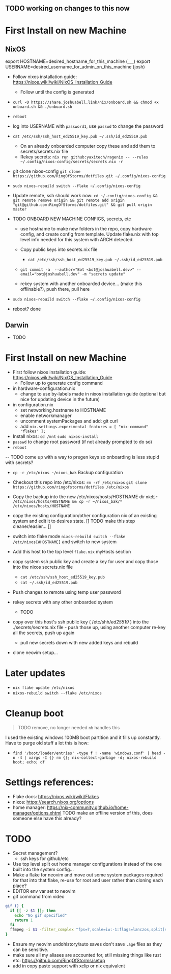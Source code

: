 ## TODO working on changes to this now

# First Install on new Machine

## NixOS
export HOSTNAME=desired_hostname_for_this_machine (___)
export USERNAME=desired_username_for_admin_on_this_machine (josh)
- Follow nixos installation guide: https://nixos.wiki/wiki/NixOS_Installation_Guide
    - Follow until the config is generated
- `curl -O https://share.joshuabell.link/nix/onboard.sh && chmod +x onboard.sh && ./onboard.sh`
- `reboot`
- log into USERNAME with `password1`, use `passwd` to change the password


- `cat /etc/ssh/ssh_host_ed25519_key.pub ~/.ssh/id_ed25519.pub`
    - On an already onboarded computer copy these and add them to secrets/secrets.nix file
    - Rekey secrets: `nix run github:yaxitech/ragenix -- --rules ~/.config/nixos-config/secrets/secrets.nix -r`
- git clone nixos-config `git clone https://github.com/RingOfStorms/dotfiles.git ~/.config/nixos-config`
- `sudo nixos-rebuild switch --flake ~/.config/nixos-config`
- Update remote, ssh should work now: `cd ~/.config/nixos-config && git remote remove origin && git remote add origin "git@github.com:RingOfStorms/dotfiles.git" && git pull origin master`

- TODO ONBOARD NEW MACHINE CONFIGS, secrets, etc
    - use hostname to make new folders in the repo, copy hardware config, and create config from template. Update flake.nix with top level info needed for this system with ARCH detected.
    - Copy public keys into secrets.nix file
        - `cat /etc/ssh/ssh_host_ed25519_key.pub ~/.ssh/id_ed25519.pub`
    - `git commit -a  --author="Bot <bot@joshuabell.dev>" --email="bot@joshuabell.dev" -m "secrets update"`
        
    - rekey system with another onboarded device... (make this offlinable?), push there, pull here
- `sudo nixos-rebuild switch --flake ~/.config/nixos-config`
- reboot? done



## Darwin
- TODO

###
###
###
###
###


# First Install on new Machine

- First follow nixos installation guide: https://nixos.wiki/wiki/NixOS_Installation_Guide
    - Follow up to generate config command
- in hardware-configuration.nix
    - change to use by-labels made in nixos installation guide (optional but nice for updating device in the future)
- in configuration.nix
    - set networking.hostname to HOSTNAME
    - enable networkmanager
    - uncomment systemPackages and add: git curl
    - add `nix.settings.experimental-features = [ "nix-command" "flakes" ];`
- Install nixos: `cd /mnt` `sudo nixos-install`
- `passwd` to change root password (if not already prompted to do so)
- `reboot`

-- TODO come up with a way to pregen keys so onboarding is less stupid with secrets?

- `cp -r /etc/nixos ~/nixos_bak` Backup configuration
- Checkout this repo into /etc/nixos: `rm -rf /etc/nixos` `git clone https://github.com/ringofstorms/dotfiles /etc/nixos`
- Copy the backup into the new /etc/nixos/hosts/HOSTNAME dir `mkdir /etc/nixos/hosts/HOSTNAME && cp -r ~/nixos_bak/* /etx/nixos/hosts/HOSTNAME`
- copy the existing configuration/other configuration nix of an existing system and edit it to desires state. [[ TODO make this step cleaner/easier... ]]
- switch into flake mode `nixos-rebuild switch --flake /etc/nixos[#HOSTNAME]` and switch to new system
- Add this host to the top level `flake.nix` myHosts section
- copy system ssh public key and create a key for user and copy those into the nixos secrets.nix file
    - `cat /etc/ssh/ssh_host_ed25519_key.pub`
    - `cat ~/.ssh/id_ed25519.pub`
- Push changes to remote using temp user password
- rekey secrets with any other onboarded system
    - TODO
- copy over this host's ssh public key ( /etc/shh/*ed25519* ) into the ./secrets/secrets.nix file - push those up, using another computer re-key all the secrets, push up again
  - pull new secrets down with new added keys and rebuild

- clone neovim setup...

# Later updates

- `nix flake update /etc/nixos`
- `nixos-rebuild switch --flake /etc/nixos`

# Cleanup boot

> TODO remove, no longer needed `nh` handles this

I used the existing windows 100MB boot partition and it fills up constantly. Have to purge old stuff a lot this is how:

- `find '/boot/loader/entries' -type f ! -name 'windows.conf' | head -n -4 | xargs -I {} rm {}; nix-collect-garbage -d; nixos-rebuild boot; echo; df`

# Settings references:

- Flake docs: https://nixos.wiki/wiki/Flakes
- nixos: https://search.nixos.org/options
- home manager: https://nix-community.github.io/home-manager/options.xhtml
  TODO make an offline version of this, does someone else have this already?

# TODO

- Secret management?
  - ssh keys for github/etc
- Use top level split out home manager configurations instead of the one built into the system config...
- Make a flake for neovim and move out some system packages required for that into that flake, re-use for root and user rather than cloning each place?
- EDITOR env var set to neovim
- gif command from video

```sh
gif () {
  if [[ -z $1 ]]; then
    echo "No gif specified"
    return 1
  fi
  ffmpeg -i $1 -filter_complex "fps=7,scale=iw:-1:flags=lanczos,split[s0][s1];[s0]palettegen=max_colors=32[p];[s1][p]paletteuse=dither=bayer" $1".gif"
}
```

- Ensure my neovim undohistory/auto saves don't save `.age` files as they can be sensitive.
- make sure all my aliases are accounted for, still missing things like rust etc: https://github.com/RingOfStorms/setup
- add in copy paste support with xclip or nix equivalent
